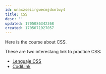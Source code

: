 ```yaml
---
id: unaxzseiirgwecmjdxnlwy4
title: CSS
desc: ''
updated: 1705086342368
created: 1705071927057
---
```


Here is the course about CSS. 

These are two interestang link to practice CSS:
- [Lenguaje CSS](https://lenguajecss.com/css/)
- [CodiLink](https://codi.link/||)
  